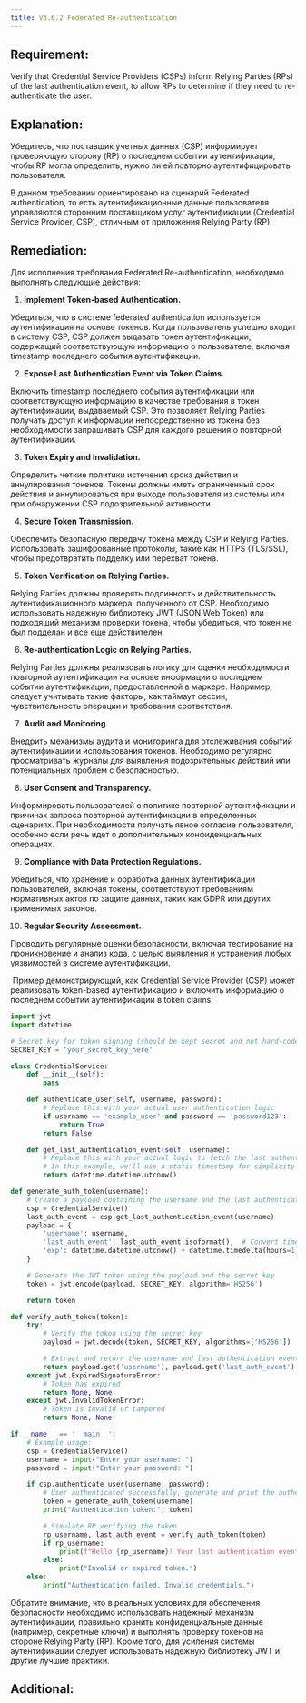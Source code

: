 ```yaml
---
title: V3.6.2 Federated Re-authentication
---
```




## Requirement:

Verify that Credential Service Providers (CSPs) inform Relying Parties (RPs) of the last authentication event, to allow RPs to determine if they need to re-authenticate the user.

## Explanation:

Убедитесь, что поставщик учетных данных (CSP) информирует проверяющую сторону (RP) о последнем событии аутентификации, чтобы RP могла определить, нужно ли ей повторно аутентифицировать пользователя.

В данном требовании ориентировано на сценарий Federated authentication, то есть аутентификационные данные пользователя управляются сторонним поставщиком услуг аутентификации (Credential Service Provider, CSP), отличным от приложения Relying Party (RP).

## Remediation:

Для исполнения требования Federated Re-authentication, необходимо выполнять следующие действия:

1. **Implement Token-based Authentication.**

Убедиться, что в системе federated authentication используется аутентификация на основе токенов. Когда пользователь успешно входит в систему CSP, CSP должен выдавать токен аутентификации, содержащий соответствующую информацию о пользователе, включая timestamp последнего события аутентификации.

2. **Expose Last Authentication Event via Token Claims.**

Включить timestamp последнего события аутентификации или соответствующую информацию в качестве требования в токен аутентификации, выдаваемый CSP. Это позволяет Relying Parties получать доступ к информации непосредственно из токена без необходимости запрашивать CSP для каждого решения о повторной аутентификации.

3. **Token Expiry and Invalidation.**

Определить четкие политики истечения срока действия и аннулирования токенов. Токены должны иметь ограниченный срок действия и аннулироваться при выходе пользователя из системы или при обнаружении CSP подозрительной активности.

4. **Secure Token Transmission.**

Обеспечить безопасную передачу токена между CSP и Relying Parties. Использовать зашифрованные протоколы, такие как HTTPS (TLS/SSL), чтобы предотвратить подделку или перехват токена.

5. **Token Verification on Relying Parties.**

Relying Parties должны проверять подлинность и действительность аутентификационного маркера, полученного от CSP. Необходимо использовать надежную библиотеку JWT (JSON Web Token) или подходящий механизм проверки токена, чтобы убедиться, что токен не был подделан и все еще действителен.

6. **Re-authentication Logic on Relying Parties.**

Relying Parties должны реализовать логику для оценки необходимости повторной аутентификации на основе информации о последнем событии аутентификации, предоставленной в маркере. Например, следует учитывать такие факторы, как таймаут сессии, чувствительность операции и требования соответствия.

7. **Audit and Monitoring.**

Внедрить механизмы аудита и мониторинга для отслеживания событий аутентификации и использования токенов. Необходимо регулярно просматривать журналы для выявления подозрительных действий или потенциальных проблем с безопасностью.

8. **User Consent and Transparency.**

Информировать пользователей о политике повторной аутентификации и причинах запроса повторной аутентификации в определенных сценариях. При необходимости получать явное согласие пользователя, особенно если речь идет о дополнительных конфиденциальных операциях.

9. **Compliance with Data Protection Regulations.**

Убедиться, что хранение и обработка данных аутентификации пользователей, включая токены, соответствуют требованиям нормативных актов по защите данных, таких как GDPR или других применимых законов.

10. **Regular Security Assessment.**

Проводить регулярные оценки безопасности, включая тестирование на проникновение и анализ кода, с целью выявления и устранения любых уязвимостей в системе аутентификации.




 Пример демонстрирующий, как Credential Service Provider (CSP) может реализовать token-based аутентификацию и включить информацию о последнем событии аутентификации в token claims:


```py
import jwt
import datetime

# Secret key for token signing (should be kept secret and not hard-coded in production)
SECRET_KEY = 'your_secret_key_here'

class CredentialService:
    def __init__(self):
        pass

    def authenticate_user(self, username, password):
        # Replace this with your actual user authentication logic
        if username == 'example_user' and password == 'password123':
            return True
        return False

    def get_last_authentication_event(self, username):
        # Replace this with your actual logic to fetch the last authentication event for the given user
        # In this example, we'll use a static timestamp for simplicity
        return datetime.datetime.utcnow()

def generate_auth_token(username):
    # Create a payload containing the username and the last authentication event timestamp
    csp = CredentialService()
    last_auth_event = csp.get_last_authentication_event(username)
    payload = {
        'username': username,
        'last_auth_event': last_auth_event.isoformat(),  # Convert timestamp to ISO format string
        'exp': datetime.datetime.utcnow() + datetime.timedelta(hours=1)  # Token expiration time (1 hour from now)
    }

    # Generate the JWT token using the payload and the secret key
    token = jwt.encode(payload, SECRET_KEY, algorithm='HS256')

    return token

def verify_auth_token(token):
    try:
        # Verify the token using the secret key
        payload = jwt.decode(token, SECRET_KEY, algorithms=['HS256'])

        # Extract and return the username and last authentication event from the token
        return payload.get('username'), payload.get('last_auth_event')
    except jwt.ExpiredSignatureError:
        # Token has expired
        return None, None
    except jwt.InvalidTokenError:
        # Token is invalid or tampered
        return None, None

if __name__ == '__main__':
    # Example usage:
    csp = CredentialService()
    username = input("Enter your username: ")
    password = input("Enter your password: ")

    if csp.authenticate_user(username, password):
        # User authenticated successfully, generate and print the authentication token
        token = generate_auth_token(username)
        print("Authentication token:", token)

        # Simulate RP verifying the token
        rp_username, last_auth_event = verify_auth_token(token)
        if rp_username:
            print(f"Hello {rp_username}! Your last authentication event was at {last_auth_event}.")
        else:
            print("Invalid or expired token.")
    else:
        print("Authentication failed. Invalid credentials.")


```


Обратите внимание, что в реальных условиях для обеспечения безопасности необходимо использовать надежный механизм аутентификации, правильно хранить конфиденциальные данные (например, секретные ключи) и выполнять проверку токенов на стороне Relying Party (RP). Кроме того, для усиления системы аутентификации следует использовать надежную библиотеку JWT и другие лучшие практики.

## Additional:




